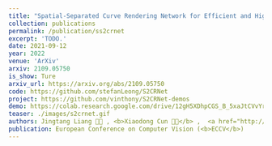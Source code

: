 ```yaml
---
title: "Spatial-Separated Curve Rendering Network for Efficient and High-Resolution Image Harmonization"
collection: publications
permalink: /publication/ss2crnet
excerpt: 'TODO.'
date: 2021-09-12
year: 2022
venue: 'ArXiv'
arxiv: 2109.05750
is_show: Ture
arxiv_url: https://arxiv.org/abs/2109.05750
code: https://github.com/stefanLeong/S2CRNet
project: https://github.com/vinthony/S2CRNet-demos
demo: https://colab.research.google.com/drive/12gH5XDhpCGS_B_5xaJtCVvYrw6gfHtaS#scrollTo=Y5vFGrBLctND
teaser: ./images/s2crnet.gif
authors: Jingtang Liang 🧑‍💻 , <b>Xiaodong Cun 🧑‍💻</b> ,  <a href="http://www.cis.umac.mo/~cmpun/">Chi-Man Pun</a>, <a href="https://juewang725.github.io/">Jue Wang</a>
publication: European Conference on Computer Vision (<b>ECCV</b>)
---
```


<!-- This paper is about the number 3. The number 4 is left for future work. -->

<!-- [Download paper here](http://academicpages.github.io/files/paper3.pdf) -->

